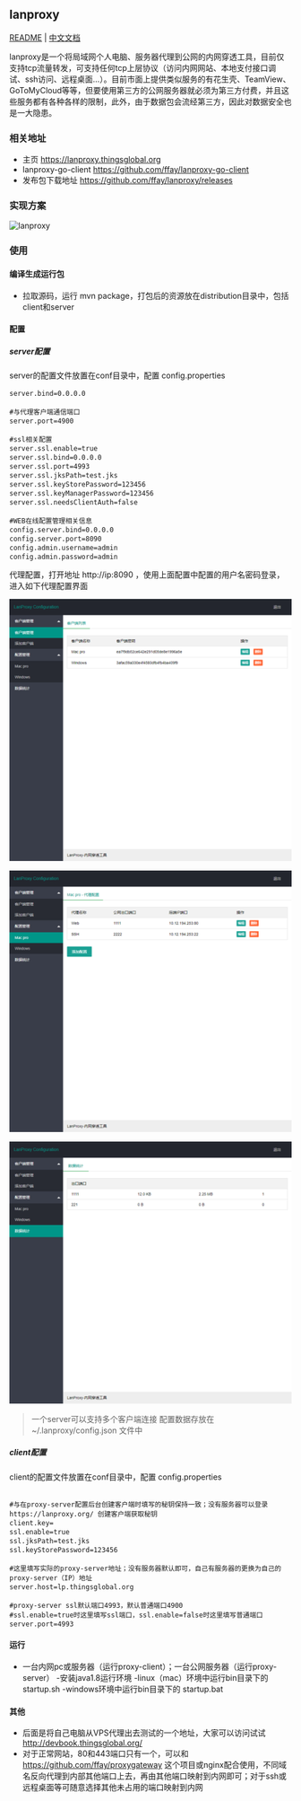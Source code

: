 lanproxy
--------

[README](README_en.md) | [中文文档](README.md)

lanproxy是一个将局域网个人电脑、服务器代理到公网的内网穿透工具，目前仅支持tcp流量转发，可支持任何tcp上层协议（访问内网网站、本地支付接口调试、ssh访问、远程桌面...）。目前市面上提供类似服务的有花生壳、TeamView、GoToMyCloud等等，但要使用第三方的公网服务器就必须为第三方付费，并且这些服务都有各种各样的限制，此外，由于数据包会流经第三方，因此对数据安全也是一大隐患。

### 相关地址

- 主页 https://lanproxy.thingsglobal.org
- lanproxy-go-client https://github.com/ffay/lanproxy-go-client
- 发布包下载地址 https://github.com/ffay/lanproxy/releases

### 实现方案

![lanproxy](lanproxy.png)

### 使用

#### 编译生成运行包

-	拉取源码，运行 mvn package，打包后的资源放在distribution目录中，包括client和server

#### 配置

##### server配置

server的配置文件放置在conf目录中，配置 config.properties

```properties
server.bind=0.0.0.0

#与代理客户端通信端口
server.port=4900

#ssl相关配置
server.ssl.enable=true
server.ssl.bind=0.0.0.0
server.ssl.port=4993
server.ssl.jksPath=test.jks
server.ssl.keyStorePassword=123456
server.ssl.keyManagerPassword=123456
server.ssl.needsClientAuth=false

#WEB在线配置管理相关信息
config.server.bind=0.0.0.0
config.server.port=8090
config.admin.username=admin
config.admin.password=admin

```

代理配置，打开地址 http://ip:8090 ，使用上面配置中配置的用户名密码登录，进入如下代理配置界面

![webconfig](readme_zh_client_list.png)

![webconfig](readme_zh_proxy_list.png)

![webconfig](readme_zh_stat_list.png)

> 一个server可以支持多个客户端连接
> 配置数据存放在 ~/.lanproxy/config.json 文件中

##### client配置

client的配置文件放置在conf目录中，配置 config.properties

```properties

#与在proxy-server配置后台创建客户端时填写的秘钥保持一致；没有服务器可以登录 https://lanproxy.org/ 创建客户端获取秘钥
client.key=
ssl.enable=true
ssl.jksPath=test.jks
ssl.keyStorePassword=123456

#这里填写实际的proxy-server地址；没有服务器默认即可，自己有服务器的更换为自己的proxy-server（IP）地址
server.host=lp.thingsglobal.org

#proxy-server ssl默认端口4993，默认普通端口4900
#ssl.enable=true时这里填写ssl端口，ssl.enable=false时这里填写普通端口
server.port=4993

```

#### 运行

-	一台内网pc或服务器（运行proxy-client）；一台公网服务器（运行proxy-server）
 -安装java1.8运行环境
 -linux（mac）环境中运行bin目录下的 startup.sh
 -windows环境中运行bin目录下的 startup.bat

#### 其他

- 后面是将自己电脑从VPS代理出去测试的一个地址，大家可以访问试试 http://devbook.thingsglobal.org/
- 对于正常网站，80和443端口只有一个，可以和 https://github.com/ffay/proxygateway 这个项目或nginx配合使用，不同域名反向代理到内部其他端口上去，再由其他端口映射到内网即可；对于ssh或远程桌面等可随意选择其他未占用的端口映射到内网

